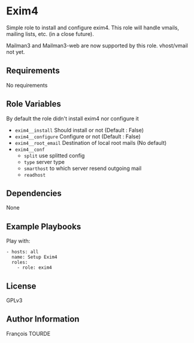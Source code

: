 Exim4
=====

Simple role to install and configure exim4. This role will handle vmails, mailing lists, etc. (in a close future).

Mailman3 and Mailman3-web are now supported by this role. vhost/vmail not yet.

Requirements
------------

No requirements

Role Variables
--------------

By default the role didn't install exim4 nor configure it

* `exim4__install` Should install or not (Default : False)
* `exim4__configure` Configure or not (Default : False)
* `exim4__root_email` Destination of local root mails (No default)
* `exim4__conf`
  *  `split` use splitted config
  *  `type` server type
  *  `smarthost` to which server resend outgoing mail
  *  `readhost`

Dependencies
------------

None

Example Playbooks
-----------------

Play with:

```
- hosts: all
  name: Setup Exim4
  roles:
    - role: exim4
```

License
-------

GPLv3

Author Information
------------------

François TOURDE


